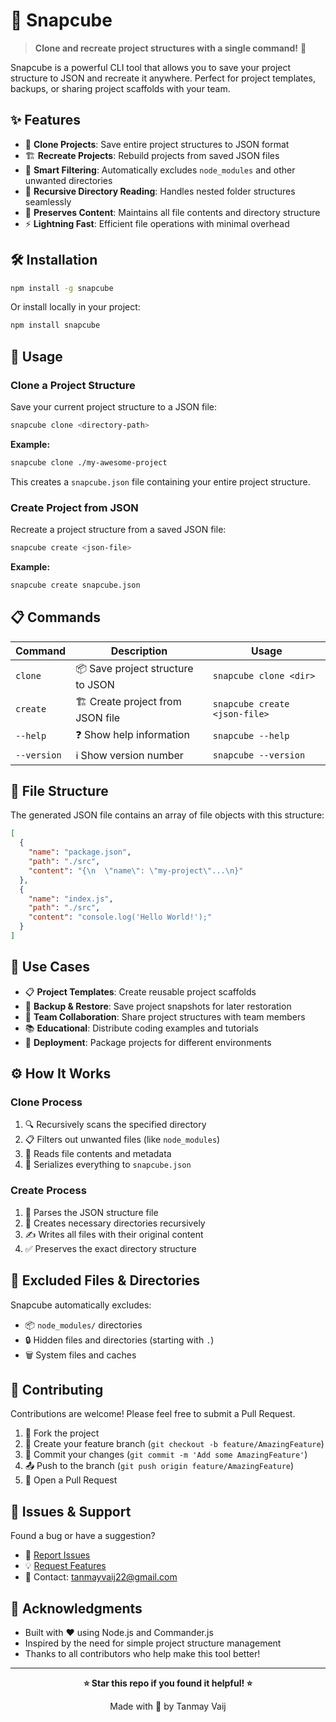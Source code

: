 # 🎲 Snapcube

> **Clone and recreate project structures with a single command!** 🚀

Snapcube is a powerful CLI tool that allows you to save your project structure to JSON and recreate it anywhere. Perfect for project templates, backups, or sharing project scaffolds with your team.

## ✨ Features

- 📁 **Clone Projects**: Save entire project structures to JSON format
- 🏗️ **Recreate Projects**: Rebuild projects from saved JSON files  
- 🚫 **Smart Filtering**: Automatically excludes `node_modules` and other unwanted directories
- 🔄 **Recursive Directory Reading**: Handles nested folder structures seamlessly
- 📝 **Preserves Content**: Maintains all file contents and directory structure
- ⚡ **Lightning Fast**: Efficient file operations with minimal overhead

## 🛠️ Installation

```bash
npm install -g snapcube
```

Or install locally in your project:

```bash
npm install snapcube
```

## 🚀 Usage

### Clone a Project Structure

Save your current project structure to a JSON file:

```bash
snapcube clone <directory-path>
```

**Example:**
```bash
snapcube clone ./my-awesome-project
```

This creates a `snapcube.json` file containing your entire project structure.

### Create Project from JSON

Recreate a project structure from a saved JSON file:

```bash
snapcube create <json-file>
```

**Example:**
```bash
snapcube create snapcube.json
```

## 📋 Commands

| Command | Description | Usage |
|---------|-------------|-------|
| `clone` | 📦 Save project structure to JSON | `snapcube clone <dir>` |
| `create` | 🏗️ Create project from JSON file | `snapcube create <json-file>` |
| `--help` | ❓ Show help information | `snapcube --help` |
| `--version` | ℹ️ Show version number | `snapcube --version` |

## 📁 File Structure

The generated JSON file contains an array of file objects with this structure:

```json
[
  {
    "name": "package.json",
    "path": "./src",
    "content": "{\n  \"name\": \"my-project\"...\n}"
  },
  {
    "name": "index.js",
    "path": "./src",
    "content": "console.log('Hello World!');"
  }
]
```

## 🎯 Use Cases

- 📋 **Project Templates**: Create reusable project scaffolds
- 🔄 **Backup & Restore**: Save project snapshots for later restoration
- 👥 **Team Collaboration**: Share project structures with team members
- 📚 **Educational**: Distribute coding examples and tutorials
- 🚀 **Deployment**: Package projects for different environments

## ⚙️ How It Works

### Clone Process
1. 🔍 Recursively scans the specified directory
2. 📋 Filters out unwanted files (like `node_modules`)
3. 📖 Reads file contents and metadata
4. 💾 Serializes everything to `snapcube.json`

### Create Process
1. 📄 Parses the JSON structure file
2. 📁 Creates necessary directories recursively
3. ✍️ Writes all files with their original content
4. ✅ Preserves the exact directory structure

## 🚫 Excluded Files & Directories

Snapcube automatically excludes:
- 📦 `node_modules/` directories
- 🔒 Hidden files and directories (starting with `.`)
- 🗑️ System files and caches

## 🤝 Contributing

Contributions are welcome! Please feel free to submit a Pull Request.

1. 🍴 Fork the project
2. 🌟 Create your feature branch (`git checkout -b feature/AmazingFeature`)
3. 💾 Commit your changes (`git commit -m 'Add some AmazingFeature'`)
4. 📤 Push to the branch (`git push origin feature/AmazingFeature`)
5. 🎉 Open a Pull Request

## 🐛 Issues & Support

Found a bug or have a suggestion? 

- 🐛 [Report Issues](https://github.com/tanmayvaij/snapcube/issues)
- 💡 [Request Features](https://github.com/tanmayvaij/snapcube/issues/new)
- 📧 Contact: tanmayvaij22@gmail.com

## 🙏 Acknowledgments

- Built with ❤️ using Node.js and Commander.js
- Inspired by the need for simple project structure management
- Thanks to all contributors who help make this tool better!

---

<div align="center">

**⭐ Star this repo if you found it helpful! ⭐**

Made with 💖 by Tanmay Vaij

</div>